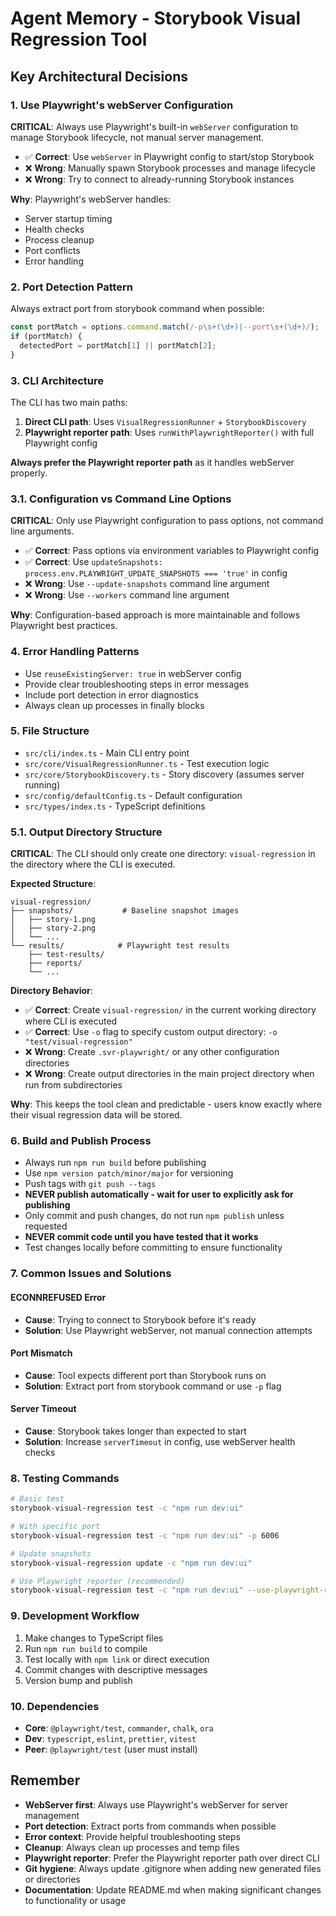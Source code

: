# Agent Memory - Storybook Visual Regression Tool

## Key Architectural Decisions

### 1. Use Playwright's webServer Configuration

**CRITICAL**: Always use Playwright's built-in `webServer` configuration to manage Storybook lifecycle, not manual server management.

- ✅ **Correct**: Use `webServer` in Playwright config to start/stop Storybook
- ❌ **Wrong**: Manually spawn Storybook processes and manage lifecycle
- ❌ **Wrong**: Try to connect to already-running Storybook instances

**Why**: Playwright's webServer handles:

- Server startup timing
- Health checks
- Process cleanup
- Port conflicts
- Error handling

### 2. Port Detection Pattern

Always extract port from storybook command when possible:

```typescript
const portMatch = options.command.match(/-p\s+(\d+)|--port\s+(\d+)/);
if (portMatch) {
  detectedPort = portMatch[1] || portMatch[2];
}
```

### 3. CLI Architecture

The CLI has two main paths:

1. **Direct CLI path**: Uses `VisualRegressionRunner` + `StorybookDiscovery`
2. **Playwright reporter path**: Uses `runWithPlaywrightReporter()` with full Playwright config

**Always prefer the Playwright reporter path** as it handles webServer properly.

### 3.1. Configuration vs Command Line Options

**CRITICAL**: Only use Playwright configuration to pass options, not command line arguments.

- ✅ **Correct**: Pass options via environment variables to Playwright config
- ✅ **Correct**: Use `updateSnapshots: process.env.PLAYWRIGHT_UPDATE_SNAPSHOTS === 'true'` in config
- ❌ **Wrong**: Use `--update-snapshots` command line argument
- ❌ **Wrong**: Use `--workers` command line argument

**Why**: Configuration-based approach is more maintainable and follows Playwright best practices.

### 4. Error Handling Patterns

- Use `reuseExistingServer: true` in webServer config
- Provide clear troubleshooting steps in error messages
- Include port detection in error diagnostics
- Always clean up processes in finally blocks

### 5. File Structure

- `src/cli/index.ts` - Main CLI entry point
- `src/core/VisualRegressionRunner.ts` - Test execution logic
- `src/core/StorybookDiscovery.ts` - Story discovery (assumes server running)
- `src/config/defaultConfig.ts` - Default configuration
- `src/types/index.ts` - TypeScript definitions

### 5.1. Output Directory Structure

**CRITICAL**: The CLI should only create one directory: `visual-regression` in the directory where the CLI is executed.

**Expected Structure**:

```
visual-regression/
├── snapshots/           # Baseline snapshot images
│   ├── story-1.png
│   ├── story-2.png
│   └── ...
└── results/            # Playwright test results
    ├── test-results/
    ├── reports/
    └── ...
```

**Directory Behavior**:

- ✅ **Correct**: Create `visual-regression/` in the current working directory where CLI is executed
- ✅ **Correct**: Use `-o` flag to specify custom output directory: `-o "test/visual-regression"`
- ❌ **Wrong**: Create `.svr-playwright/` or any other configuration directories
- ❌ **Wrong**: Create output directories in the main project directory when run from subdirectories

**Why**: This keeps the tool clean and predictable - users know exactly where their visual regression data will be stored.

### 6. Build and Publish Process

- Always run `npm run build` before publishing
- Use `npm version patch/minor/major` for versioning
- Push tags with `git push --tags`
- **NEVER publish automatically - wait for user to explicitly ask for publishing**
- Only commit and push changes, do not run `npm publish` unless requested
- **NEVER commit code until you have tested that it works**
- Test changes locally before committing to ensure functionality

### 7. Common Issues and Solutions

#### ECONNREFUSED Error

- **Cause**: Trying to connect to Storybook before it's ready
- **Solution**: Use Playwright webServer, not manual connection attempts

#### Port Mismatch

- **Cause**: Tool expects different port than Storybook runs on
- **Solution**: Extract port from storybook command or use `-p` flag

#### Server Timeout

- **Cause**: Storybook takes longer than expected to start
- **Solution**: Increase `serverTimeout` in config, use webServer health checks

### 8. Testing Commands

```bash
# Basic test
storybook-visual-regression test -c "npm run dev:ui"

# With specific port
storybook-visual-regression test -c "npm run dev:ui" -p 6006

# Update snapshots
storybook-visual-regression update -c "npm run dev:ui"

# Use Playwright reporter (recommended)
storybook-visual-regression test -c "npm run dev:ui" --use-playwright-reporter
```

### 9. Development Workflow

1. Make changes to TypeScript files
2. Run `npm run build` to compile
3. Test locally with `npm link` or direct execution
4. Commit changes with descriptive messages
5. Version bump and publish

### 10. Dependencies

- **Core**: `@playwright/test`, `commander`, `chalk`, `ora`
- **Dev**: `typescript`, `eslint`, `prettier`, `vitest`
- **Peer**: `@playwright/test` (user must install)

## Remember

- **WebServer first**: Always use Playwright's webServer for server management
- **Port detection**: Extract ports from commands when possible
- **Error context**: Provide helpful troubleshooting steps
- **Cleanup**: Always clean up processes and temp files
- **Playwright reporter**: Prefer the Playwright reporter path over direct CLI
- **Git hygiene**: Always update .gitignore when adding new generated files or directories
- **Documentation**: Update README.md when making significant changes to functionality or usage
